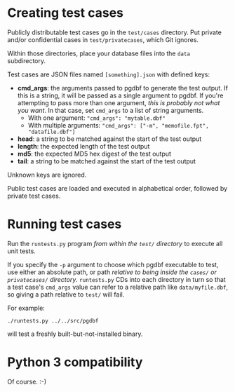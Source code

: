 # Creating test cases

Publicly distributable test cases go in the `test/cases` directory. Put private and/or confidential cases in `test/privatecases`, which Git ignores.

Within those directories, place your database files into the `data` subdirectory.

Test cases are JSON files named `[something].json` with defined keys:

* **cmd_args**: the arguments passed to pgdbf to generate the test output. If this is a string, it will be passed as a single argument to pgdbf. If you're attempting to pass more than one argument, *this is probably not what you want*. In that case, set `cmd_args` to a list of string arguments.
    * With one argument: `"cmd_args": "mytable.dbf"`
    * With multiple arguments: `"cmd_args": ["-m", "memofile.fpt", "datafile.dbf"]`
* **head**: a string to be matched against the start of the test output
* **length**: the expected length of the test output
* **md5**: the expected MD5 hex digest of the test output
* **tail**: a string to be matched against the start of the test output

Unknown keys are ignored.

Public test cases are loaded and executed in alphabetical order, followed by private test cases.

# Running test cases

Run the `runtests.py` program *from within the `test/` directory* to execute all unit tests.

If you specify the `-p` argument to choose which pgdbf executable to test, use either an absolute path, or path *relative to being inside the `cases/` or `privatecases/` directory*. `runtests.py` CDs into each directory in turn so that a test case's `cmd_args` value can refer to a relative path like `data/myfile.dbf`, so giving a path relative to `test/` will fail.

For example:

    ./runtests.py ../../src/pgdbf

will test a freshly built-but-not-installed binary.

# Python 3 compatibility

Of course. :-)
